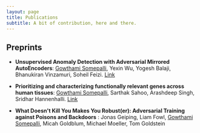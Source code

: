 ```yaml
---
layout: page
title: Publications
subtitle: A bit of contribution, here and there.
---
```


## Preprints

- **Unsupervised Anomaly Detection with Adversarial Mirrored AutoEncoders**: <u>Gowthami Somepalli</u>, Yexin Wu, Yogesh Balaji, Bhanukiran Vinzamuri, Soheil Feizi. [Link](https://arxiv.org/abs/2003.10713)


- **Prioritizing and characterizing functionally relevant genes across human tissues**: <u>Gowthami Somepalli</u>, Sarthak Sahoo, Arashdeep Singh, Sridhar Hannenhalli. [Link](https://www.biorxiv.org/content/10.1101/2021.01.22.427774v1)

- **What Doesn't Kill You Makes You Robust(er): Adversarial Training against Poisons and Backdoors** : Jonas Geiping, Liam Fowl, <u>Gowthami Somepalli</u>, Micah Goldblum, Michael Moeller, Tom Goldstein
